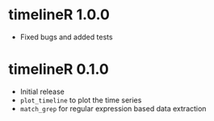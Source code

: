# timelineR 1.0.0

* Fixed bugs and added tests

# timelineR 0.1.0

* Initial release
* `plot_timeline` to plot the time series
* `match_grep` for regular expression based data extraction
